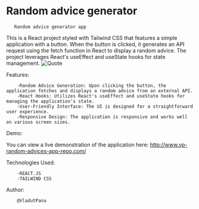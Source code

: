 # Random advice generator
 
       Random advice generator app
This is a React project styled with Tailwind CSS that features a simple application with a button. When the button is clicked, it generates an API request using the fetch function in React to display a random advice. The project leverages React's useEffect and useState hooks for state management.
![Quote](https://github.com/VladutPana/vp-random-advices-app-repo/assets/109078074/ab1e960f-f1fc-462a-b060-33e786e1c4a6)

Features:

        -Random Advice Generation: Upon clicking the button, the application fetches and displays a random advice from an external API.
        -React Hooks: Utilizes React's useEffect and useState hooks for managing the application's state.
        -User-Friendly Interface: The UI is designed for a straightforward user experience.
        -Responsive Design: The application is responsive and works well on various screen sizes.

Demo:

You can view a live demonstration of the application here: http://www.vp-random-advices-app-repo.com/


Technologies Used:

        -REACT.JS
        -TAILWIND CSS


Author:

        @VladutPana

 
